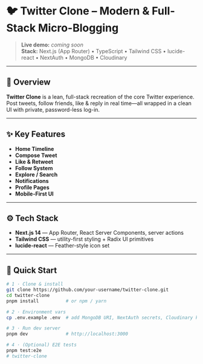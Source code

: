 # 🐦 **Twitter Clone – Modern & Full-Stack Micro-Blogging**

> **Live demo:** _coming soon_  
> **Stack:** Next.js (App Router) • TypeScript • Tailwind CSS • lucide-react • NextAuth • MongoDB • Cloudinary

---

## 👋 **Overview**

**Twitter Clone** is a lean, full-stack recreation of the core Twitter experience.  
Post tweets, follow friends, like & reply in real time—all wrapped in a clean UI with private, password-less log-in.

---

## ✨ **Key Features**

* **Home Timeline** 
* **Compose Tweet** 
* **Like & Retweet**
* **Follow System** 
* **Explore / Search**   
* **Notifications** 
* **Profile Pages** 
* **Mobile-First UI** 


---

## ⚙️ **Tech Stack**

* **Next.js 14** — App Router, React Server Components, server actions  
* **Tailwind CSS** — utility-first styling + Radix UI primitives  
* **lucide-react** — Feather-style icon set     
---

## 🚀 **Quick Start**

```bash
# 1 · Clone & install
git clone https://github.com/your-username/twitter-clone.git
cd twitter-clone
pnpm install          # or npm / yarn

# 2 · Environment vars
cp .env.example .env  # add MongoDB URI, NextAuth secrets, Cloudinary keys

# 3 · Run dev server
pnpm dev              # http://localhost:3000

# 4 · (Optional) E2E tests
pnpm test:e2e
#   t w i t t e r - c l o n e  
 